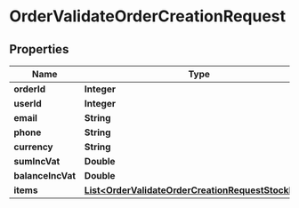 

# OrderValidateOrderCreationRequest

## Properties

Name | Type | Description | Notes
------------ | ------------- | ------------- | -------------
**orderId** | **Integer** |  |  [optional]
**userId** | **Integer** |  |  [optional]
**email** | **String** |  |  [optional]
**phone** | **String** |  |  [optional]
**currency** | **String** |  |  [optional]
**sumIncVat** | **Double** |  |  [optional]
**balanceIncVat** | **Double** |  |  [optional]
**items** | [**List&lt;OrderValidateOrderCreationRequestStockItem&gt;**](OrderValidateOrderCreationRequestStockItem.md) |  |  [optional]




